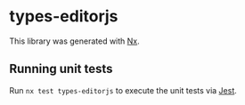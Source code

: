 # types-editorjs

This library was generated with [Nx](https://nx.dev).


## Running unit tests

Run `nx test types-editorjs` to execute the unit tests via [Jest](https://jestjs.io).


